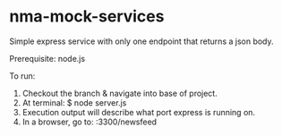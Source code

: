 # nma-mock-services
Simple express service with only one endpoint that returns a json body.

Prerequisite: node.js

To run:
1. Checkout the branch & navigate into base of project.
2. At terminal: $ node server.js
3. Execution output will describe what port express is running on. 
4. In a browser, go to: <your external ip>:3300/newsfeed
